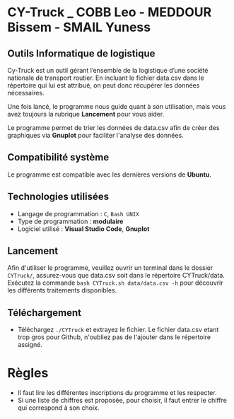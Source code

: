 # **CY-Truck _ COBB Leo - MEDDOUR Bissem - SMAIL Yuness**

## Outils Informatique de logistique

Cy-Truck est un outil gérant l’ensemble de la logistique d’une société nationale de transport routier. En incluant le fichier data.csv dans le répertoire qui lui est attribué, on peut donc récupérer les données nécessaires.

Une fois lancé, le programme nous guide quant à son utilisation, mais vous avez toujours la rubrique **Lancement** pour vous aider.

Le programme permet de trier les données de data.csv afin de créer des graphiques via **Gnuplot** pour faciliter l'analyse des données.

## Compatibilité système

Le programme est compatible avec les dernières versions de **Ubuntu**.

## Technologies utilisées

- Langage de programmation : `C`, `Bash UNIX`
- Type de programmation : **modulaire**
- Logiciel utilisé : **Visual Studio Code**, **Gnuplot**

## Lancement

Afin d'utiliser le programme, veuillez ouvrir un terminal dans le dossier `CYTruck/`, assurez-vous que data.csv soit dans le répertoire CYTruck/data. Exécutez la commande `bash CYTruck.sh data/data.csv -h` pour découvrir les différents traitements disponibles.

## Téléchargement

- Téléchargez `./CYTruck` et extrayez le fichier. Le fichier data.csv etant trop gros pour Github, n'oubliez pas de l'ajouter dans le répertoire assigné.

# Règles

- Il faut lire les différentes inscriptions du programme et les respecter.
- Si une liste de chiffres est proposée, pour choisir, il faut entrer le chiffre qui correspond à son choix.
